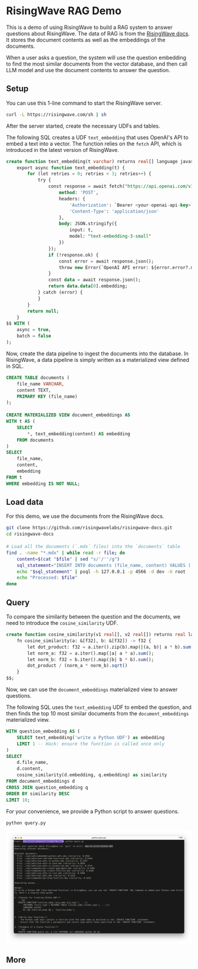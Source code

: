 # RisingWave RAG Demo

This is a demo of using RisingWave to build a RAG system to answer questions about RisingWave. The data of RAG is from the [RisingWave docs](https://docs.risingwave.com/). It stores the document contents as well as the embeddings of the documents. 

When a user asks a question, the system will use the question embedding to find the most similar documents from the vector database, and then call LLM model and use the document contents to answer the question.

## Setup

You can use this 1-line command to start the RisingWave server.

```bash
curl -L https://risingwave.com/sh | sh
```

After the server started, create the necessary UDFs and tables.

The following SQL creates a UDF `text_embedding` that uses OpenAI's API to embed a text into a vector. The function relies on the `fetch` API, which is introduced in the latest version of RisingWave.

```sql
create function text_embedding(t varchar) returns real[] language javascript as $$
    export async function text_embedding(t) {
        for (let retries = 0; retries < 3; retries++) {
            try {
                const response = await fetch("https://api.openai.com/v1/embeddings", {
                    method: 'POST',
                    headers: {
                        'Authorization': `Bearer <your-openai-api-key>`,
                        'Content-Type': 'application/json'
                    },
                    body: JSON.stringify({
                        input: t,
                        model: "text-embedding-3-small"
                    })
                });
                if (!response.ok) {
                    const error = await response.json();
                    throw new Error(`OpenAI API error: ${error.error?.message || 'Unknown error'}`);
                }
                const data = await response.json();
                return data.data[0].embedding;
            } catch (error) {
            }
        }
        return null;
    }
$$ WITH (
    async = true,
    batch = false
);
```

Now, create the data pipeline to ingest the documents into the database. In RisingWave, a data pipeline is simply written as a materialized view defined in SQL.

```sql
CREATE TABLE documents (
    file_name VARCHAR,
    content TEXT,
    PRIMARY KEY (file_name)
);

CREATE MATERIALIZED VIEW document_embeddings AS
WITH t AS (
    SELECT
        *, text_embedding(content) AS embedding
    FROM documents
)
SELECT
    file_name,
    content,
    embedding
FROM t
WHERE embedding IS NOT NULL;
```

## Load data

For this demo, we use the documents from the RisingWave docs. 

```bash
git clone https://github.com/risingwavelabs/risingwave-docs.git
cd risingwave-docs

# Load all the documents (`.mdx` files) into the `documents` table
find . -name "*.mdx" | while read -r file; do
    content=$(cat "$file" | sed "s/'/''/g")
    sql_statement="INSERT INTO documents (file_name, content) VALUES ('$file', '$content') ON CONFLICT (file_name) DO UPDATE SET content = EXCLUDED.content;"
    echo "$sql_statement" | psql -h 127.0.0.1 -p 4566 -d dev -U root
    echo "Processed: $file"
done
```

## Query

To compare the similarity between the question and the documents, we need to introduce the `cosine_similarity` UDF.

```sql
create function cosine_similarity(v1 real[], v2 real[]) returns real language rust as $$
    fn cosine_similarity(a: &[f32], b: &[f32]) -> f32 {
        let dot_product: f32 = a.iter().zip(b).map(|(a, b)| a * b).sum();
        let norm_a: f32 = a.iter().map(|a| a * a).sum();
        let norm_b: f32 = b.iter().map(|b| b * b).sum();
        dot_product / (norm_a * norm_b).sqrt()
    }
$$;
```

Now, we can use the `document_embeddings` materialized view to answer questions.

The following SQL uses the `text_embedding` UDF to embed the question, and then finds the top 10 most similar documents from the `document_embeddings` materialized view.

```sql
WITH question_embedding AS (
    SELECT text_embedding('write a Python UDF') as embedding
    LIMIT 1 -- Hack: ensure the function is called once only
)
SELECT 
    d.file_name,
    d.content,
    cosine_similarity(d.embedding, q.embedding) as similarity
FROM document_embeddings d
CROSS JOIN question_embedding q
ORDER BY similarity DESC
LIMIT 10;
```

For your convenience, we provide a Python script to answer questions.

```bash
python query.py
```

![screenshot](./screenshot.png)

## More

